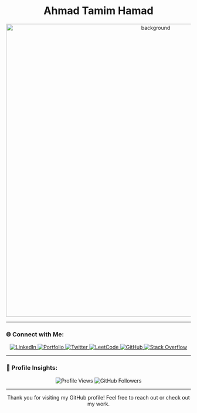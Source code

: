 <h1 align="center">Ahmad Tamim Hamad</h1>

<p align="center">
  <img width="800" alt="background" src="https://github.com/user-attachments/assets/d0872056-38d2-416f-aab5-86d54319acc6">
</p>

---

### 🌐 Connect with Me:

<p align="center">
  <a href="https://linkedin.com/in/ahmad-tamim-hamad-21659b207/" target="_blank">
    <img src="https://img.shields.io/badge/LinkedIn-0A66C2?style=for-the-badge&logo=linkedin&logoColor=white" alt="LinkedIn">
  </a>
  <a href="https://tamim1992.github.io/" target="_blank">
    <img src="https://img.shields.io/badge/Portfolio-0E76A8?style=for-the-badge&logo=google-chrome&logoColor=white" alt="Portfolio">
  </a>
  <a href="https://x.com/AhmadTamimHamad" target="_blank">
    <img src="https://img.shields.io/badge/Twitter-1DA1F2?style=for-the-badge&logo=twitter&logoColor=white" alt="Twitter">
  </a>
  <a href="https://leetcode.com/u/user2974g/" target="_blank">
    <img src="https://img.shields.io/badge/LeetCode-FFA116?style=for-the-badge&logo=leetcode&logoColor=white" alt="LeetCode">
  </a>
  <a href="https://github.com/tamim1992" target="_blank">
    <img src="https://img.shields.io/badge/GitHub-333?style=for-the-badge&logo=github&logoColor=white" alt="GitHub">
  </a>
  <a href="https://stackoverflow.com/users/18402146/ahmad-tamim-hamad" target="_blank">
    <img src="https://img.shields.io/badge/Stack%20Overflow-F48024?style=for-the-badge&logo=stackoverflow&logoColor=white" alt="Stack Overflow">
  </a>
</p>

---

### 👀 Profile Insights:

<p align="center">
  <img src="https://komarev.com/ghpvc/?username=tamim1992&label=Profile%20views&color=0e75b6&style=flat" alt="Profile Views">
  <img src="https://img.shields.io/github/followers/tamim1992?label=Followers&style=social" alt="GitHub Followers">
</p>

---

<p align="center">Thank you for visiting my GitHub profile! Feel free to reach out or check out my work.</p>
